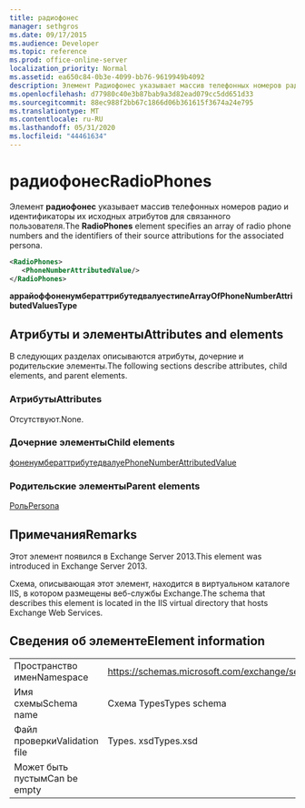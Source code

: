 ```yaml
---
title: радиофонес
manager: sethgros
ms.date: 09/17/2015
ms.audience: Developer
ms.topic: reference
ms.prod: office-online-server
localization_priority: Normal
ms.assetid: ea650c84-0b3e-4099-bb76-9619949b4092
description: Элемент Радиофонес указывает массив телефонных номеров радио и идентификаторы их исходных атрибутов для связанного пользователя.
ms.openlocfilehash: d77980c40e3b87bab9a3d82ead079cc5dd651d33
ms.sourcegitcommit: 88ec988f2bb67c1866d06b361615f3674a24e795
ms.translationtype: MT
ms.contentlocale: ru-RU
ms.lasthandoff: 05/31/2020
ms.locfileid: "44461634"
---
```

# <a name="radiophones"></a><span data-ttu-id="df9ed-103">радиофонес</span><span class="sxs-lookup"><span data-stu-id="df9ed-103">RadioPhones</span></span>

<span data-ttu-id="df9ed-104">Элемент **радиофонес** указывает массив телефонных номеров радио и идентификаторы их исходных атрибутов для связанного пользователя.</span><span class="sxs-lookup"><span data-stu-id="df9ed-104">The **RadioPhones** element specifies an array of radio phone numbers and the identifiers of their source attributions for the associated persona.</span></span> 
  
```XML
<RadioPhones>
   <PhoneNumberAttributedValue/>
</RadioPhones>
```

 <span data-ttu-id="df9ed-105">**аррайоффоненумбераттрибутедвалуестипе**</span><span class="sxs-lookup"><span data-stu-id="df9ed-105">**ArrayOfPhoneNumberAttributedValuesType**</span></span>
## <a name="attributes-and-elements"></a><span data-ttu-id="df9ed-106">Атрибуты и элементы</span><span class="sxs-lookup"><span data-stu-id="df9ed-106">Attributes and elements</span></span>

<span data-ttu-id="df9ed-107">В следующих разделах описываются атрибуты, дочерние и родительские элементы.</span><span class="sxs-lookup"><span data-stu-id="df9ed-107">The following sections describe attributes, child elements, and parent elements.</span></span>
  
### <a name="attributes"></a><span data-ttu-id="df9ed-108">Атрибуты</span><span class="sxs-lookup"><span data-stu-id="df9ed-108">Attributes</span></span>

<span data-ttu-id="df9ed-109">Отсутствуют.</span><span class="sxs-lookup"><span data-stu-id="df9ed-109">None.</span></span>
  
### <a name="child-elements"></a><span data-ttu-id="df9ed-110">Дочерние элементы</span><span class="sxs-lookup"><span data-stu-id="df9ed-110">Child elements</span></span>

[<span data-ttu-id="df9ed-111">фоненумбераттрибутедвалуе</span><span class="sxs-lookup"><span data-stu-id="df9ed-111">PhoneNumberAttributedValue</span></span>](phonenumberattributedvalue.md)
  
### <a name="parent-elements"></a><span data-ttu-id="df9ed-112">Родительские элементы</span><span class="sxs-lookup"><span data-stu-id="df9ed-112">Parent elements</span></span>

[<span data-ttu-id="df9ed-113">Роль</span><span class="sxs-lookup"><span data-stu-id="df9ed-113">Persona</span></span>](persona.md)
  
## <a name="remarks"></a><span data-ttu-id="df9ed-114">Примечания</span><span class="sxs-lookup"><span data-stu-id="df9ed-114">Remarks</span></span>

<span data-ttu-id="df9ed-115">Этот элемент появился в Exchange Server 2013.</span><span class="sxs-lookup"><span data-stu-id="df9ed-115">This element was introduced in Exchange Server 2013.</span></span>
  
<span data-ttu-id="df9ed-116">Схема, описывающая этот элемент, находится в виртуальном каталоге IIS, в котором размещены веб-службы Exchange.</span><span class="sxs-lookup"><span data-stu-id="df9ed-116">The schema that describes this element is located in the IIS virtual directory that hosts Exchange Web Services.</span></span>
  
## <a name="element-information"></a><span data-ttu-id="df9ed-117">Сведения об элементе</span><span class="sxs-lookup"><span data-stu-id="df9ed-117">Element information</span></span>

|||
|:-----|:-----|
|<span data-ttu-id="df9ed-118">Пространство имен</span><span class="sxs-lookup"><span data-stu-id="df9ed-118">Namespace</span></span>  <br/> |https://schemas.microsoft.com/exchange/services/2006/types  <br/> |
|<span data-ttu-id="df9ed-119">Имя схемы</span><span class="sxs-lookup"><span data-stu-id="df9ed-119">Schema name</span></span>  <br/> |<span data-ttu-id="df9ed-120">Схема Types</span><span class="sxs-lookup"><span data-stu-id="df9ed-120">Types schema</span></span>  <br/> |
|<span data-ttu-id="df9ed-121">Файл проверки</span><span class="sxs-lookup"><span data-stu-id="df9ed-121">Validation file</span></span>  <br/> |<span data-ttu-id="df9ed-122">Types. xsd</span><span class="sxs-lookup"><span data-stu-id="df9ed-122">Types.xsd</span></span>  <br/> |
|<span data-ttu-id="df9ed-123">Может быть пустым</span><span class="sxs-lookup"><span data-stu-id="df9ed-123">Can be empty</span></span>  <br/> ||
   

